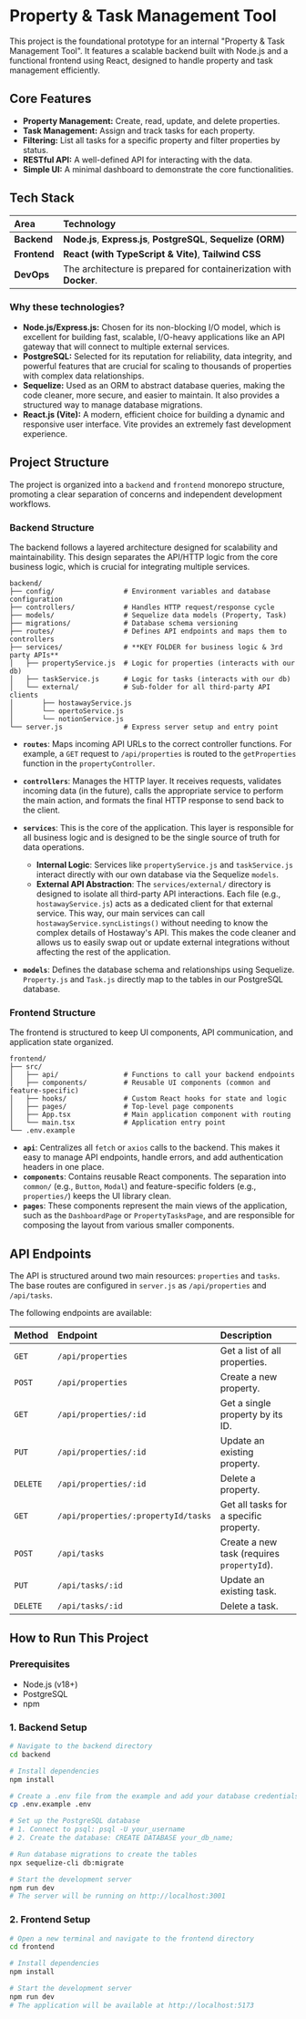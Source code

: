 # Property & Task Management Tool

This project is the foundational prototype for an internal "Property & Task Management Tool". It features a scalable backend built with Node.js and a functional frontend using React, designed to handle property and task management efficiently.

## Core Features

*   **Property Management:** Create, read, update, and delete properties.
*   **Task Management:** Assign and track tasks for each property.
*   **Filtering:** List all tasks for a specific property and filter properties by status.
*   **RESTful API:** A well-defined API for interacting with the data.
*   **Simple UI:** A minimal dashboard to demonstrate the core functionalities.

## Tech Stack

| Area      | Technology                                                                                                                              |
| :-------- | :-------------------------------------------------------------------------------------------------------------------------------------- |
| **Backend** | **Node.js**, **Express.js**, **PostgreSQL**, **Sequelize (ORM)**                                                                          |
| **Frontend**| **React (with TypeScript & Vite)**, **Tailwind CSS**                                                                                      |
| **DevOps**  | The architecture is prepared for containerization with **Docker**.                                                                      |

### Why these technologies?

*   **Node.js/Express.js:** Chosen for its non-blocking I/O model, which is excellent for building fast, scalable, I/O-heavy applications like an API gateway that will connect to multiple external services.
*   **PostgreSQL:** Selected for its reputation for reliability, data integrity, and powerful features that are crucial for scaling to thousands of properties with complex data relationships.
*   **Sequelize:** Used as an ORM to abstract database queries, making the code cleaner, more secure, and easier to maintain. It also provides a structured way to manage database migrations.
*   **React.js (Vite):** A modern, efficient choice for building a dynamic and responsive user interface. Vite provides an extremely fast development experience.

## Project Structure

The project is organized into a `backend` and `frontend` monorepo structure, promoting a clear separation of concerns and independent development workflows.

### Backend Structure

The backend follows a layered architecture designed for scalability and maintainability. This design separates the API/HTTP logic from the core business logic, which is crucial for integrating multiple services.

```
backend/
├── config/                 # Environment variables and database configuration
├── controllers/            # Handles HTTP request/response cycle
├── models/                 # Sequelize data models (Property, Task)
├── migrations/             # Database schema versioning
├── routes/                 # Defines API endpoints and maps them to controllers
├── services/               # **KEY FOLDER for business logic & 3rd party APIs**
│   ├── propertyService.js  # Logic for properties (interacts with our db)
│   ├── taskService.js      # Logic for tasks (interacts with our db)
│   └── external/           # Sub-folder for all third-party API clients
│       ├── hostawayService.js
│       └── opertoService.js
│       └── notionService.js
└── server.js               # Express server setup and entry point
```

*   **`routes`**: Maps incoming API URLs to the correct controller functions. For example, a `GET` request to `/api/properties` is routed to the `getProperties` function in the `propertyController`.

*   **`controllers`**: Manages the HTTP layer. It receives requests, validates incoming data (in the future), calls the appropriate service to perform the main action, and formats the final HTTP response to send back to the client.

*   **`services`**: This is the core of the application. This layer is responsible for all business logic and is designed to be the single source of truth for data operations.
    *   **Internal Logic**: Services like `propertyService.js` and `taskService.js` interact directly with our own database via the Sequelize `models`.
    *   **External API Abstraction**: The `services/external/` directory is designed to isolate all third-party API interactions. Each file (e.g., `hostawayService.js`) acts as a dedicated client for that external service. This way, our main services can call `hostawayService.syncListings()` without needing to know the complex details of Hostaway's API. This makes the code cleaner and allows us to easily swap out or update external integrations without affecting the rest of the application.

*   **`models`**: Defines the database schema and relationships using Sequelize. `Property.js` and `Task.js` directly map to the tables in our PostgreSQL database.

### Frontend Structure

The frontend is structured to keep UI components, API communication, and application state organized.

```
frontend/
├── src/
│   ├── api/                # Functions to call your backend endpoints
│   ├── components/         # Reusable UI components (common and feature-specific)
│   ├── hooks/              # Custom React hooks for state and logic
│   ├── pages/              # Top-level page components
│   ├── App.tsx             # Main application component with routing
│   └── main.tsx            # Application entry point
└── .env.example
```

*   **`api`**: Centralizes all `fetch` or `axios` calls to the backend. This makes it easy to manage API endpoints, handle errors, and add authentication headers in one place.
*   **`components`**: Contains reusable React components. The separation into `common/` (e.g., `Button`, `Modal`) and feature-specific folders (e.g., `properties/`) keeps the UI library clean.
*   **`pages`**: These components represent the main views of the application, such as the `DashboardPage` or `PropertyTasksPage`, and are responsible for composing the layout from various smaller components.

## API Endpoints

The API is structured around two main resources: `properties` and `tasks`. The base routes are configured in `server.js` as `/api/properties` and `/api/tasks`.

The following endpoints are available:

| Method   | Endpoint                            | Description                                |
| :------- | :---------------------------------- | :----------------------------------------- |
| `GET`    | `/api/properties`                   | Get a list of all properties.              |
| `POST`   | `/api/properties`                   | Create a new property.                     |
| `GET`    | `/api/properties/:id`               | Get a single property by its ID.           |
| `PUT`    | `/api/properties/:id`               | Update an existing property.               |
| `DELETE` | `/api/properties/:id`               | Delete a property.                         |
| `GET`    | `/api/properties/:propertyId/tasks` | Get all tasks for a specific property.     |
| `POST`   | `/api/tasks`                        | Create a new task (requires `propertyId`). |
| `PUT`    | `/api/tasks/:id`                    | Update an existing task.                   |
| `DELETE` | `/api/tasks/:id`                    | Delete a task.                             |
## How to Run This Project

### Prerequisites

*   Node.js (v18+)
*   PostgreSQL
*   npm

### 1. Backend Setup

```bash
# Navigate to the backend directory
cd backend

# Install dependencies
npm install

# Create a .env file from the example and add your database credentials
cp .env.example .env

# Set up the PostgreSQL database
# 1. Connect to psql: psql -U your_username
# 2. Create the database: CREATE DATABASE your_db_name;

# Run database migrations to create the tables
npx sequelize-cli db:migrate

# Start the development server
npm run dev
# The server will be running on http://localhost:3001
```

### 2. Frontend Setup

```bash
# Open a new terminal and navigate to the frontend directory
cd frontend

# Install dependencies
npm install

# Start the development server
npm run dev
# The application will be available at http://localhost:5173
```

